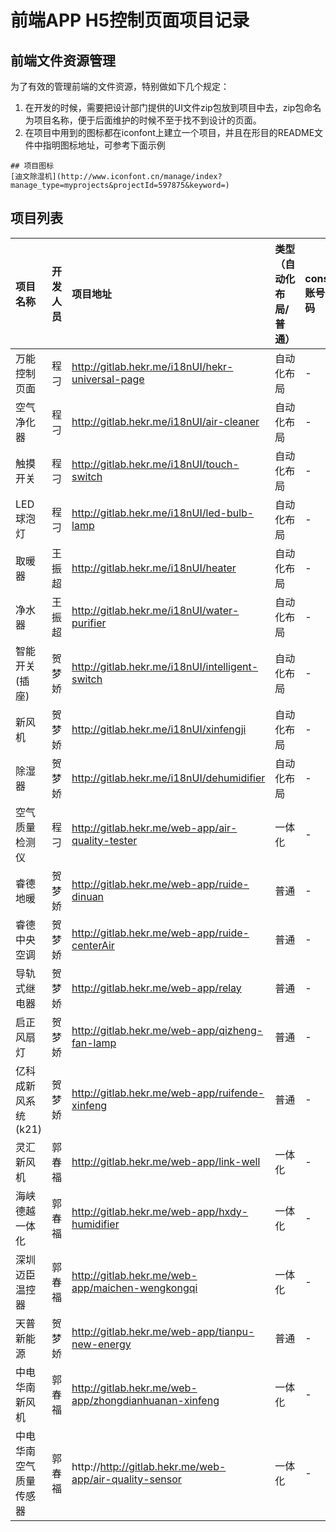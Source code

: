 # 前端APP H5控制页面项目记录

## 前端文件资源管理

为了有效的管理前端的文件资源，特别做如下几个规定：
1. 在开发的时候，需要把设计部门提供的UI文件zip包放到项目中去，zip包命名为项目名称，便于后面维护的时候不至于找不到设计的页面。
2. 在项目中用到的图标都在iconfont上建立一个项目，并且在形目的README文件中指明图标地址，可参考下面示例

```
## 项目图标
[迪文除湿机](http://www.iconfont.cn/manage/index?manage_type=myprojects&projectId=597875&keyword=)
```

## 项目列表
| 项目名称 | 开发人员 | 项目地址 | 类型（自动化布局/普通）| console账号密码 | 开始时间 | 结束时间 | 备注 |
| :--- | :--- | :--- | :--- | :--- | :--- | :--- | :--- |
| 万能控制页面 | 程刁 | http://gitlab.hekr.me/i18nUI/hekr-universal-page | 自动化布局 | - | 2018-03-04 | 2018-03-04 | - |
| 空气净化器 | 程刁 | http://gitlab.hekr.me/i18nUI/air-cleaner | 自动化布局 | - | 2018-03-01 |  2018-03-08 | - |
| 触摸开关 | 程刁 | http://gitlab.hekr.me/i18nUI/touch-switch | 自动化布局 | - | 2017-03-08 | 2017-03-08 | - |
| LED球泡灯 | 程刁 | http://gitlab.hekr.me/i18nUI/led-bulb-lamp | 自动化布局 | - | 2017-03-08 | 2017-03-08 | - |
| 取暖器 | 王振超 | http://gitlab.hekr.me/i18nUI/heater | 自动化布局 | - | 2018-03-22  | 2018-03-23 | - |
| 净水器 | 王振超 | http://gitlab.hekr.me/i18nUI/water-purifier | 自动化布局 | - | 2018-03-22  | 2018-03-23 | - |
| 智能开关(插座) | 贺梦娇 | http://gitlab.hekr.me/i18nUI/intelligent-switch | 自动化布局 | - | 2018-03-19 |  2018-03-22 | - |
| 新风机 | 贺梦娇 | http://gitlab.hekr.me/i18nUI/xinfengji | 自动化布局 | - | 2018-04-09 |  2018-04-11 | - |
| 除湿器 | 贺梦娇 | http://gitlab.hekr.me/i18nUI/dehumidifier | 自动化布局 | - | 2018-03-20 |  2018-03-22 | - |
| 空气质量检测仪 | 程刁 | http://gitlab.hekr.me/web-app/air-quality-tester | 一体化 | - | 2018-01-18 | 2018-01-18 | - |
| 睿德地暖 | 贺梦娇 | http://gitlab.hekr.me/web-app/ruide-dinuan | 普通 | - | 2018-03-06 |  2018-03-12 | - |
| 睿德中央空调 | 贺梦娇 | http://gitlab.hekr.me/web-app/ruide-centerAir | 普通 | - | 2018-03-12 |  2018-03-16 | - |
| 导轨式继电器 | 贺梦娇 | http://gitlab.hekr.me/web-app/relay | 普通 | - | 2018-03-23 |  2018-03-23 | - |
| 启正风扇灯 | 贺梦娇 | http://gitlab.hekr.me/web-app/qizheng-fan-lamp | 普通 | - | 2018-03-29 |  2018-03-30 | - |
| 亿科成新风系统(k21) | 贺梦娇 | http://gitlab.hekr.me/web-app/ruifende-xinfeng | 普通 | - | 2018-04-15 |  2018-04-19 | - |
| 灵汇新风机 | 郭春福 | http://gitlab.hekr.me/web-app/link-well | 一体化 | - | 2018-04-14 | 2018-04-18 |
| 海峡德越一体化 | 郭春福 | http://gitlab.hekr.me/web-app/hxdy-humidifier | 一体化 | - | 2018-04-19 | 2018-04-22 | - |
| 深圳迈臣温控器 | 郭春福 | http://gitlab.hekr.me/web-app/maichen-wengkongqi | 一体化 | - | 2018-04-22 | 2018-04-26 | - |
| 天普新能源 | 贺梦娇 | http://gitlab.hekr.me/web-app/tianpu-new-energy | 普通 | - | 2018-04-25 |  2018-04-26 | - |
| 中电华南新风机 | 郭春福 | http://gitlab.hekr.me/web-app/zhongdianhuanan-xinfeng | 一体化 | - | 2018-04-21 |  2018-04-24 | - |
| 中电华南空气质量传感器 | 郭春福 | http://http://gitlab.hekr.me/web-app/air-quality-sensor | 一体化 | - | 2018-04-21 |  2018-04-26 | - |